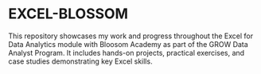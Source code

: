 # EXCEL-BLOSSOM
This repository showcases my work and progress throughout the Excel for Data Analytics module with Bloosom Academy as part of the GROW Data Analyst Program. It includes hands-on projects, practical exercises, and case studies demonstrating key Excel skills.
